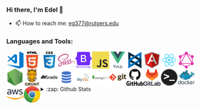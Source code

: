 ### Hi there, I'm Edel 👋

- 📫 How to reach me: eg377@rutgers.edu



### Languages and Tools:

[<img align="left" alt="Visual Studio Code" width="45px" src="https://raw.githubusercontent.com/github/explore/80688e429a7d4ef2fca1e82350fe8e3517d3494d/topics/visual-studio-code/visual-studio-code.png" />][linkedin] 

[<img align="left" alt="HTML5" width="45px" src="https://raw.githubusercontent.com/github/explore/80688e429a7d4ef2fca1e82350fe8e3517d3494d/topics/html/html.png" />][linkedin] 

[<img align="left" alt="CSS3" width="45px" src="https://raw.githubusercontent.com/github/explore/80688e429a7d4ef2fca1e82350fe8e3517d3494d/topics/css/css.png" />][linkedin] 

[<img align="left" alt="Sass" width="45px" src="https://raw.githubusercontent.com/github/explore/80688e429a7d4ef2fca1e82350fe8e3517d3494d/topics/sass/sass.png" />][linkedin] 

[<img align="left" alt="Bootstrap" width="45px" src="https://raw.githubusercontent.com/devicons/devicon/7178157ef9aca1da403d1e73229a02af8571bd36/icons/bootstrap/bootstrap-plain-wordmark.svg" />][linkedin] 

[<img align="left" alt="JavaScript" width="45px" src="https://raw.githubusercontent.com/github/explore/80688e429a7d4ef2fca1e82350fe8e3517d3494d/topics/javascript/javascript.png" />][linkedin] 

[<img align="left" alt="Vue" width="45px" src="https://raw.githubusercontent.com/devicons/devicon/7178157ef9aca1da403d1e73229a02af8571bd36/icons/vuejs/vuejs-original-wordmark.svg" />][linkedin] 

[<img align="left" alt="Backbone" width="45px" src="https://raw.githubusercontent.com/devicons/devicon/7178157ef9aca1da403d1e73229a02af8571bd36/icons/backbonejs/backbonejs-original.svg" />][linkedin] 

[<img align="left" alt="Angular" width="45px" src="https://raw.githubusercontent.com/devicons/devicon/7178157ef9aca1da403d1e73229a02af8571bd36/icons/angularjs/angularjs-original.svg" />][linkedin] 

[<img align="left" alt="React" width="45px" src="https://raw.githubusercontent.com/github/explore/80688e429a7d4ef2fca1e82350fe8e3517d3494d/topics/react/react.png" />][linkedin] 

[<img align="left" alt="GraphQL" width="45px" src="https://raw.githubusercontent.com/github/explore/80688e429a7d4ef2fca1e82350fe8e3517d3494d/topics/graphql/graphql.png" />][linkedin] 

[<img align="left" alt="Node.js" width="45px" src="https://raw.githubusercontent.com/github/explore/80688e429a7d4ef2fca1e82350fe8e3517d3494d/topics/nodejs/nodejs.png" />][linkedin] 

[<img align="left" alt="Grunt" width="45px" src="https://raw.githubusercontent.com/devicons/devicon/7178157ef9aca1da403d1e73229a02af8571bd36/icons/grunt/grunt-original-wordmark.svg" />][linkedin] 

[<img align="left" alt="Gradle" width="45px" src="https://raw.githubusercontent.com/devicons/devicon/7178157ef9aca1da403d1e73229a02af8571bd36/icons/gradle/gradle-plain-wordmark.svg" />][linkedin] 

[<img align="left" alt="SQL" width="45px" src="https://raw.githubusercontent.com/github/explore/80688e429a7d4ef2fca1e82350fe8e3517d3494d/topics/sql/sql.png" />][linkedin] 

[<img align="left" alt="MySQL" width="45px" src="https://raw.githubusercontent.com/github/explore/80688e429a7d4ef2fca1e82350fe8e3517d3494d/topics/mysql/mysql.png" />][linkedin] 

[<img align="left" alt="MongoDB" width="45px" src="https://raw.githubusercontent.com/github/explore/80688e429a7d4ef2fca1e82350fe8e3517d3494d/topics/mongodb/mongodb.png" />][linkedin] 

[<img align="left" alt="Git" width="45px" src="https://raw.githubusercontent.com/github/explore/80688e429a7d4ef2fca1e82350fe8e3517d3494d/topics/git/git.png" />][linkedin] 

[<img align="left" alt="GitHub" width="45px" src="https://raw.githubusercontent.com/devicons/devicon/7178157ef9aca1da403d1e73229a02af8571bd36/icons/github/github-original-wordmark.svg" />][linkedin] 

[<img align="left" alt="GitLab" width="45px" src="https://raw.githubusercontent.com/devicons/devicon/7178157ef9aca1da403d1e73229a02af8571bd36/icons/gitlab/gitlab-original-wordmark.svg" />][linkedin] 

[<img align="left" alt="Terminal" width="45px" src="https://raw.githubusercontent.com/github/explore/80688e429a7d4ef2fca1e82350fe8e3517d3494d/topics/terminal/terminal.png" />][linkedin] 

[<img align="left" alt="docker" width="45px" src="https://raw.githubusercontent.com/devicons/devicon/7178157ef9aca1da403d1e73229a02af8571bd36/icons/docker/docker-original-wordmark.svg" />][linkedin] 

[<img align="left" alt="AWS" width="45px" src="https://raw.githubusercontent.com/devicons/devicon/7178157ef9aca1da403d1e73229a02af8571bd36/icons/amazonwebservices/amazonwebservices-original.svg" />][linkedin] 

[<img align="left" alt="Chrome" width="45px" src="https://raw.githubusercontent.com/devicons/devicon/7178157ef9aca1da403d1e73229a02af8571bd36/icons/chrome/chrome-original.svg" />][linkedin] 

<br/>

<br/>

&nbsp;

<details>
  <summary>:zap: Github Stats</summary>

  <img align="left" alt="eg377's Github Stats" src="https://github-readme-stats.codestackr.vercel.app/api?username=eg377&show_icons=true&hide_border=true" />

</details>


<!--
**eg377/eg377** is a ✨ _special_ ✨ repository because its `README.md` (this file) appears on your GitHub profile.

Here are some ideas to get you started:

- 🔭 I’m currently working on ...
- 🌱 I’m currently learning ...
- 👯 I’m looking to collaborate on ...
- 🤔 I’m looking for help with ...
- 💬 Ask me about ...
- 📫 How to reach me: ...
- 😄 Pronouns: ...
- ⚡ Fun fact: ...
-->

[linkedin]: https://www.linkedin.com/in/edelg/
